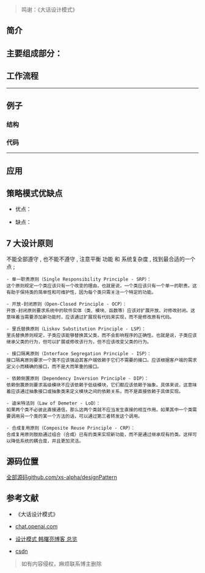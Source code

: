 > 鸣谢：《大话设计模式》

## 简介


## 主要组成部分：


## 工作流程

---

## 例子
### 结构

### 代码

---

## 应用


## 策略模式优缺点

- 优点：


- 缺点：


## 7 大设计原则
 不能全部遵守 , 也不能不遵守 , 注意平衡 功能 和 系统复杂度 , 找到最合适的一个点 ;
 
    - 单一职责原则（Single Responsibility Principle - SRP）：
    这个原则规定一个类应该只有一个改变的理由，也就是说，一个类应该只有一个单一的职责。这有助于保持类的简单性和可维护性，因为每个类只需关注一个特定的功能。

    - 开放-封闭原则（Open-Closed Principle - OCP）：
    开放-封闭原则要求系统中的软件实体（类、模块、函数等）应该对扩展开放，对修改封闭。这意味着当需要添加新功能时，应该通过扩展现有代码来实现，而不是修改原有代码。

    - 里氏替换原则（Liskov Substitution Principle - LSP）：
    里氏替换原则规定，子类应该能够替换其父类，而不会影响程序的正确性。也就是说，子类应该继承父类的行为，但可以扩展或修改该行为，但不应该改变父类的行为。

    - 接口隔离原则（Interface Segregation Principle - ISP）：
    接口隔离原则要求一个类不应该强迫其客户端依赖于它们不需要的接口。应该根据客户端的需求定义小而精确的接口，而不是大而笨重的接口。

    - 依赖倒置原则（Dependency Inversion Principle - DIP）：
    依赖倒置原则要求高级模块不应该依赖于低级模块，它们都应该依赖于抽象。具体来说，这意味着应该通过抽象接口或抽象类来定义模块之间的依赖关系，而不是直接依赖于具体实现。

    - 迪米特法则（Law of Demeter - LoD）：
    如果两个类不必彼此直接通信，那么这两个类就不应当发生直接的相互作用。如果其中一个类需要调用另一个类的某一个方法的话，可以通过第三者转发这个调用。
    
    - 合成复用原则（Composite Reuse Principle - CRP）：
    合成复用原则鼓励通过组合（合成）已有的类来实现新功能，而不是通过继承现有的类。这样可以降低系统的耦合度，并且更加灵活。
    
    
## 源码位置
[全部源码github.com/xs-alpha/designPattern](https://github.com/xs-alpha/designPattern)

## 参考文献

- 《大话设计模式》

- [chat.openai.com](https://chat.openai.com)

- [设计模式  韩曙亮博客 总览](https://blog.csdn.net/shulianghan/category_9872228.html?spm=1001.2014.3001.5482)

- [csdn]()

> 如有内容侵权，麻烦联系博主删除

